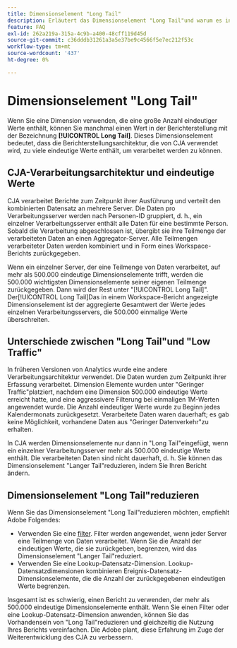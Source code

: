 ```yaml
---
title: Dimensionselement "Long Tail"
description: Erläutert das Dimensionselement "Long Tail"und warum es in Berichten angezeigt wird.
feature: FAQ
exl-id: 262a219a-315a-4c9b-a400-48cff119d45d
source-git-commit: c36dddb31261a3a5e37be9c4566f5e7ec212f53c
workflow-type: tm+mt
source-wordcount: '437'
ht-degree: 0%

---
```


# Dimensionselement &quot;Long Tail&quot;

Wenn Sie eine Dimension verwenden, die eine große Anzahl eindeutiger Werte enthält, können Sie manchmal einen Wert in der Berichterstellung mit der Bezeichnung **[!UICONTROL Long Tail]**. Dieses Dimensionselement bedeutet, dass die Berichterstellungsarchitektur, die von CJA verwendet wird, zu viele eindeutige Werte enthält, um verarbeitet werden zu können.

## CJA-Verarbeitungsarchitektur und eindeutige Werte

CJA verarbeitet Berichte zum Zeitpunkt ihrer Ausführung und verteilt den kombinierten Datensatz an mehrere Server. Die Daten pro Verarbeitungsserver werden nach Personen-ID gruppiert, d. h., ein einzelner Verarbeitungsserver enthält alle Daten für eine bestimmte Person. Sobald die Verarbeitung abgeschlossen ist, übergibt sie ihre Teilmenge der verarbeiteten Daten an einen Aggregator-Server. Alle Teilmengen verarbeiteter Daten werden kombiniert und in Form eines Workspace-Berichts zurückgegeben.

Wenn ein einzelner Server, der eine Teilmenge von Daten verarbeitet, auf mehr als 500.000 eindeutige Dimensionselemente trifft, werden die 500.000 wichtigsten Dimensionselemente seiner eigenen Teilmenge zurückgegeben. Dann wird der Rest unter &quot;[!UICONTROL Long Tail]&quot;. Der[!UICONTROL Long Tail]Das in einem Workspace-Bericht angezeigte Dimensionselement ist der aggregierte Gesamtwert der Werte jedes einzelnen Verarbeitungsservers, die 500.000 einmalige Werte überschreiten.

## Unterschiede zwischen &quot;Long Tail&quot;und &quot;Low Traffic&quot;

In früheren Versionen von Analytics wurde eine andere Verarbeitungsarchitektur verwendet. Die Daten wurden zum Zeitpunkt ihrer Erfassung verarbeitet. Dimension Elemente wurden unter &quot;Geringer Traffic&quot;platziert, nachdem eine Dimension 500.000 eindeutige Werte erreicht hatte, und eine aggressivere Filterung bei einmaligen 1M-Werten angewendet wurde. Die Anzahl eindeutiger Werte wurde zu Beginn jedes Kalendermonats zurückgesetzt. Verarbeitete Daten waren dauerhaft; es gab keine Möglichkeit, vorhandene Daten aus &quot;Geringer Datenverkehr&quot;zu erhalten.

In CJA werden Dimensionselemente nur dann in &quot;Long Tail&quot;eingefügt, wenn ein einzelner Verarbeitungsserver mehr als 500.000 eindeutige Werte enthält. Die verarbeiteten Daten sind nicht dauerhaft, d. h. Sie können das Dimensionselement &quot;Langer Tail&quot;reduzieren, indem Sie Ihren Bericht ändern.

## Dimensionselement &quot;Long Tail&quot;reduzieren

Wenn Sie das Dimensionselement &quot;Long Tail&quot;reduzieren möchten, empfiehlt Adobe Folgendes:

* Verwenden Sie eine [filter](/help/components/filters/create-filters.md). Filter werden angewendet, wenn jeder Server eine Teilmenge von Daten verarbeitet. Wenn Sie die Anzahl der eindeutigen Werte, die sie zurückgeben, begrenzen, wird das Dimensionselement &quot;Langer Tail&quot;reduziert.
* Verwenden Sie eine Lookup-Datensatz-Dimension. Lookup-Datensatzdimensionen kombinieren Ereignis-Datensatz-Dimensionselemente, die die Anzahl der zurückgegebenen eindeutigen Werte begrenzen.

Insgesamt ist es schwierig, einen Bericht zu verwenden, der mehr als 500.000 eindeutige Dimensionselemente enthält. Wenn Sie einen Filter oder eine Lookup-Datensatz-Dimension anwenden, können Sie das Vorhandensein von &quot;Long Tail&quot;reduzieren und gleichzeitig die Nutzung Ihres Berichts vereinfachen. Die Adobe plant, diese Erfahrung im Zuge der Weiterentwicklung des CJA zu verbessern.
